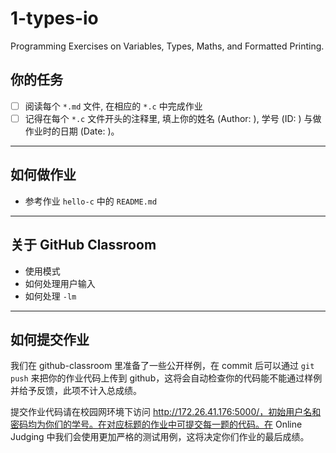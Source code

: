 # 1-types-io

Programming Exercises on Variables, Types, Maths, and Formatted Printing.

## 你的任务

- [ ] 阅读每个 `*.md` 文件, 在相应的 `*.c` 中完成作业
- [ ] 记得在每个 `*.c` 文件开头的注释里, 填上你的姓名 (Author: ), 学号 (ID: ) 与做作业时的日期 (Date: )。

---

## 如何做作业

- 参考作业 `hello-c` 中的 `README.md`

---

## 关于 GitHub Classroom

- 使用模式
- 如何处理用户输入
- 如何处理 `-lm`
---

## 如何提交作业

我们在 github-classroom 里准备了一些公开样例，在 commit 后可以通过 `git push` 来把你的作业代码上传到 github，这将会自动检查你的代码能不能通过样例并给予反馈，此项不计入总成绩。

提交作业代码请在校园网环境下访问 http://172.26.41.176:5000/，初始用户名和密码均为你们的学号。在对应标题的作业中可提交每一题的代码。在 Online Judging 中我们会使用更加严格的测试用例，这将决定你们作业的最后成绩。


